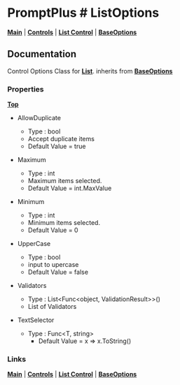 # PromptPlus # ListOptions
[**Main**](index.md#help) | 
[**Controls**](index.md#apis) |
[**List Control**](list) |
[**BaseOptions**](baseoptions) 

## Documentation
Control Options Class for [**List**](list). inherits from [**BaseOptions**](baseoptions)

### Properties
[**Top**](#promptplus--listoptions)

- AllowDuplicate
	- Type : bool
	- Accept duplicate items
	- Default Value = true

 - Maximum
	- Type : int
	- Maximum items selected.
	- Default Value = int.MaxValue

- Minimum
	- Type : int
	- Minimum items selected.
	- Default Value = 0

- UpperCase   
	- Type : bool
	- input to upercase
	- Default Value = false

- Validators
	- Type : List<Func<object, ValidationResult>>()
	- List of Validators
  
- TextSelector
  - Type : Func\<T, string\>
	- Default Value = x => x.ToString()
  
### Links
[**Main**](index.md#help) | 
[**Controls**](index.md#apis) |
[**List Control**](list) |
[**BaseOptions**](baseoptions) 
